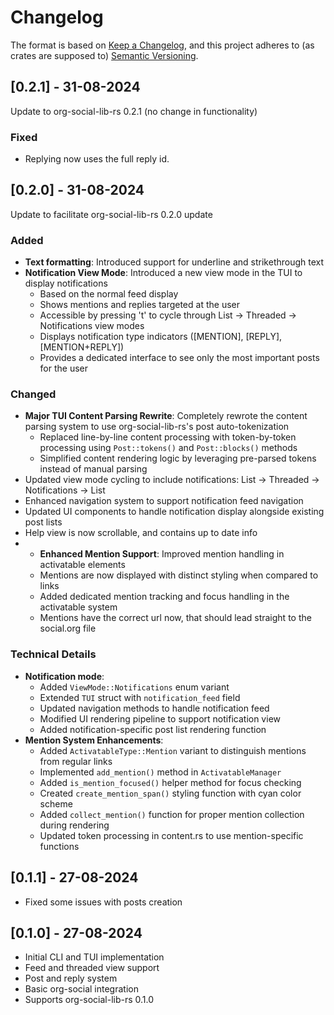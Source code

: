 # Changelog

The format is based on [Keep a Changelog](https://keepachangelog.com/en/1.0.0/),
and this project adheres to (as crates are supposed to) [Semantic Versioning](https://semver.org/spec/v2.0.0.html).

## [0.2.1] - 31-08-2024

Update to org-social-lib-rs 0.2.1 (no change in functionality)

### Fixed
- Replying now uses the full reply id.

## [0.2.0] - 31-08-2024

Update to facilitate org-social-lib-rs 0.2.0 update

### Added
- **Text formatting**: Introduced support for underline and strikethrough text
- **Notification View Mode**: Introduced a new view mode in the TUI to display notifications
  - Based on the normal feed display
  - Shows mentions and replies targeted at the user
  - Accessible by pressing 't' to cycle through List -> Threaded -> Notifications view modes
  - Displays notification type indicators ([MENTION], [REPLY], [MENTION+REPLY])
  - Provides a dedicated interface to see only the most important posts for the user

### Changed
- **Major TUI Content Parsing Rewrite**: Completely rewrote the content parsing system to use org-social-lib-rs's post auto-tokenization
  - Replaced line-by-line content processing with token-by-token processing using `Post::tokens()` and `Post::blocks()` methods
  - Simplified content rendering logic by leveraging pre-parsed tokens instead of manual parsing
- Updated view mode cycling to include notifications: List -> Threaded -> Notifications -> List
- Enhanced navigation system to support notification feed navigation
- Updated UI components to handle notification display alongside existing post lists
- Help view is now scrollable, and contains up to date info
- - **Enhanced Mention Support**: Improved mention handling in activatable elements
  - Mentions are now displayed with distinct styling when compared to links
  - Added dedicated mention tracking and focus handling in the activatable system
  - Mentions have the correct url now, that should lead straight to the social.org file

### Technical Details
- **Notification mode**:
  - Added `ViewMode::Notifications` enum variant
  - Extended `TUI` struct with `notification_feed` field
  - Updated navigation methods to handle notification feed
  - Modified UI rendering pipeline to support notification view
  - Added notification-specific post list rendering function
- **Mention System Enhancements**:
  - Added `ActivatableType::Mention` variant to distinguish mentions from regular links
  - Implemented `add_mention()` method in `ActivatableManager`
  - Added `is_mention_focused()` helper method for focus checking
  - Created `create_mention_span()` styling function with cyan color scheme
  - Added `collect_mention()` function for proper mention collection during rendering
  - Updated token processing in content.rs to use mention-specific functions


## [0.1.1] - 27-08-2024
- Fixed some issues with posts creation
## [0.1.0] - 27-08-2024
- Initial CLI and TUI implementation
- Feed and threaded view support
- Post and reply system
- Basic org-social integration
- Supports org-social-lib-rs 0.1.0

